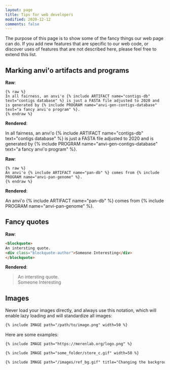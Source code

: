 ```yaml
---
layout: page
title: Tips for web developers
modified: 2020-12-12
comments: false
---
```


The purpose of this page is to show some of the fancy things our web page can do. If you add new features that are specific to our web code, or discover uses of features that are not described here, please feel free to extend this list.

## Marking anvi'o artifacts and programs

**Raw**:

```
{% raw %}
In all fairness, an anvi'o {% include ARTIFACT name="contigs-db" text="contigs database" %} is just a FASTA file adjusted to 2020 and is generated by {% include PROGRAM name="anvi-gen-contigs-database" text="a fancy anvi'o program" %}.
{% endraw %}
```

**Rendered**:

In all fairness, an anvi'o {% include ARTIFACT name="contigs-db" text="contigs database" %} is just a FASTA file adjusted to 2020 and is generated by {% include PROGRAM name="anvi-gen-contigs-database" text="a fancy anvi'o program" %}.

**Raw**:

```
{% raw %}
An anvi'o {% include ARTIFACT name="pan-db" %} comes from {% include PROGRAM name="anvi-pan-genome" %}.
{% endraw %}
```

**Rendered**:

An anvi'o {% include ARTIFACT name="pan-db" %} comes from {% include PROGRAM name="anvi-pan-genome" %}.


## Fancy quotes

**Raw**:

``` html
<blockquote>
An intersting quote.
<div class="blockquote-author">Someone Interesting</div>
</blockquote>
```

**Rendered**:

<blockquote>
An intersting quote.
<div class="blockquote-author">Someone Interesting</div>
</blockquote>

## Images

Never load your images directly, and always use this notation, which will enable lazy loading and will standardize all images:

``` html
{% include IMAGE path="/path/to/image.png" width=50 %}
```

Here are some examples:

``` html
{% include IMAGE path="https://merenlab.org/logo.png" %}
```

``` html
{% include IMAGE path="some_folder/store_c.gif" width=50 %}
```

``` html
{% include IMAGE path="/images/ref_bg.gif" title="Changing the background color of a layer" width=90 %}
```
